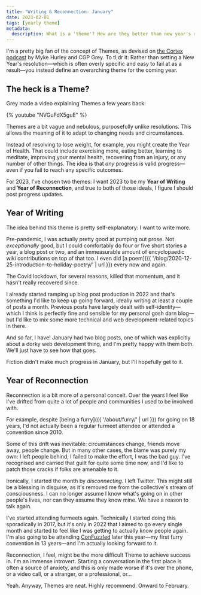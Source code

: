 ```yaml
---
title: "Writing & Reconnection: January"
date: 2023-02-01
tags: [yearly theme]
metadata:
  description: What is a 'theme'? How are they better than new year's resolutions? My themes for this year are...
---
```


I'm a pretty big fan of the concept of Themes, as devised on [the Cortex podcast](https://www.relay.fm/cortex) by Myke Hurley and CGP Grey. To tl;dr it: Rather than setting a New Year's resolution—which is often overly specific and easy to fail at as a result—you instead define an overarching theme for the coming year.

## The heck is a Theme?

Grey made a video explaining Themes a few years back:

{% youtube "NVGuFdX5guE" %}

Themes are a bit vague and nebulous, purposefully unlike resolutions. This allows the meaning of it to adapt to changing needs and circumstances.

Instead of resolving to lose weight, for example, you might create the Year of Health. That could include exercising more, eating better, learning to meditate, improving your mental health, recovering from an injury, or any number of other things. The idea is that _any_ progress is valid progress—even if you fail to reach any specific outcomes.

For 2023, I've chosen two themes: I want 2023 to be my **Year of Writing** and **Year of Reconnection**, and true to both of those ideals, I figure I should post progress updates.

## Year of Writing

The idea behind this theme is pretty self-explanatory: I want to write more.

Pre-pandemic, I was actually pretty good at pumping out prose. Not _exceptionally_ good, but I could comfortably do four or five short stories a year, a blog post or two, and an immeasurable amount of encyclopaedic wiki contributions on top of that too. I even did [a poem]({{ '/blog/2020-12-25-introduction-to-holiday-poetry/' | url }}) every now and again.

The Covid lockdown, for several reasons, killed that momentum, and it hasn't really recovered since.

I already started ramping up blog post production in 2022 and that's something I'd like to keep up going forward, ideally writing at least a couple of posts a month. Previous posts have largely dealt with self-identity—which I think is perfectly fine and sensible for my personal gosh darn blog—but I'd like to mix some more technical and web development-related topics in there.

And so far, I have! January had two blog posts, one of which was explicitly about a dorky web development thing, and I'm pretty happy with them both. We'll just have to see how that goes.

Fiction didn't make much progress in January, but I'll hopefully get to it.

## Year of Reconnection

Reconnection is a bit more of a personal conceit. Over the years I feel like I've drifted from quite a lot of people and communities I used to be involved with.

For example, despite [being a furry]({{ '/about/furry/' | url }}) for going on 18 years, I'd not actually been a regular furmeet attendee or attended a convention since 2010.

Some of this drift was inevitable: circumstances change, friends move away, people change. But in many other cases, the blame was purely my own: I left people behind, I failed to make the effort, I was the bad guy. I've recognised and carried that guilt for quite some time now, and I'd like to patch those cracks if folks are amenable to it.

Ironically, I started the month by _disconnecting_. I left Twitter. This might still be a blessing in disguise, as it's removed me from the collective's stream of consciousness. I can no longer assume I know what's going on in other people's lives, nor can they assume they know mine. We have a reason to talk again.

I've started attending furmeets again. Technically I started doing this sporadically in 2017, but it's only in 2022 that I aimed to go every single month and started to feel like I was getting to actually know people again. I'm also going to be attending [ConFuzzled](https://confuzzled.org.uk/) later this year—my first furry convention in 13 years—and I'm actually looking forward to it.

Reconnection, I feel, might be the more difficult Theme to achieve success in. I'm an immense introvert. Starting a conversation in the first place is often a source of anxiety, and this is only made worse if it's over the phone, or a video call, or a stranger, or a professional, or...

Yeah. Anyway, Themes are neat. Highly recommend. Onward to February.
